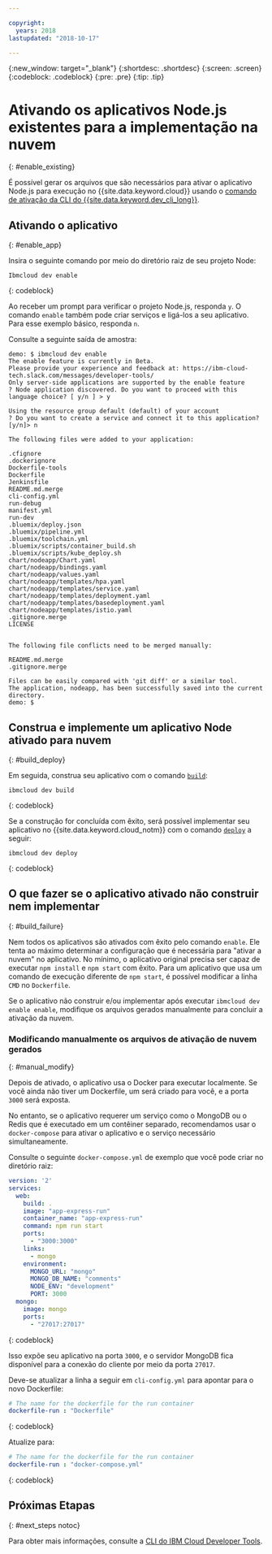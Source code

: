 ```yaml
---

copyright:
  years: 2018
lastupdated: "2018-10-17"

---
```


{:new_window: target="_blank"}
{:shortdesc: .shortdesc}
{:screen: .screen}
{:codeblock: .codeblock}
{:pre: .pre}
{:tip: .tip}

# Ativando os aplicativos Node.js existentes para a implementação na nuvem
{: #enable_existing}

É possível gerar os arquivos que são necessários para ativar o aplicativo Node.js para execução no {{site.data.keyword.cloud}} usando o [comando de ativação da CLI do {{site.data.keyword.dev_cli_long}}](https://console.bluemix.net/docs/cli/idt/commands.html#enable).

## Ativando o aplicativo
{: #enable_app}

Insira o seguinte comando por meio do diretório raiz de seu projeto Node:
```
Ibmcloud dev enable
```
{: codeblock}

Ao receber um prompt para verificar o projeto Node.js, responda `y`. O comando `enable` também pode criar serviços e ligá-los a seu aplicativo. Para esse exemplo básico, responda `n`.

Consulte a seguinte saída de amostra:
```
demo: $ ibmcloud dev enable
The enable feature is currently in Beta.
Please provide your experience and feedback at: https://ibm-cloud-tech.slack.com/messages/developer-tools/
Only server-side applications are supported by the enable feature
? Node application discovered. Do you want to proceed with this language choice? [ y/n ] > y

Using the resource group default (default) of your account
? Do you want to create a service and connect it to this application? [y/n]> n
                                    
The following files were added to your application:

.cfignore
.dockerignore
Dockerfile-tools
Dockerfile
Jenkinsfile
README.md.merge
cli-config.yml
run-debug
manifest.yml
run-dev
.bluemix/deploy.json
.bluemix/pipeline.yml
.bluemix/toolchain.yml
.bluemix/scripts/container_build.sh
.bluemix/scripts/kube_deploy.sh
chart/nodeapp/Chart.yaml
chart/nodeapp/bindings.yaml
chart/nodeapp/values.yaml
chart/nodeapp/templates/hpa.yaml
chart/nodeapp/templates/service.yaml
chart/nodeapp/templates/deployment.yaml
chart/nodeapp/templates/basedeployment.yaml
chart/nodeapp/templates/istio.yaml
.gitignore.merge
LICENSE


The following file conflicts need to be merged manually:

README.md.merge
.gitignore.merge

Files can be easily compared with 'git diff' or a similar tool.
The application, nodeapp, has been successfully saved into the current directory.
demo: $
```

## Construa e implemente um aplicativo Node ativado para nuvem
{: #build_deploy}

Em seguida, construa seu aplicativo com o comando [`build`](/docs/cli/idt/commands.html#build):
```
ibmcloud dev build
```
{: codeblock}

Se a construção for concluída com êxito, será possível implementar seu aplicativo no {{site.data.keyword.cloud_notm}} com o comando [`deploy`](/docs/cli/idt/commands.html#deploy) a seguir:
```
ibmcloud dev deploy
```
{: codeblock}

## O que fazer se o aplicativo ativado não construir nem implementar
{: #build_failure}

Nem todos os aplicativos são ativados com êxito pelo comando `enable`. Ele tenta ao máximo determinar a configuração que é necessária para "ativar a nuvem" no aplicativo. No mínimo, o aplicativo original precisa ser capaz de executar `npm install` e `npm start` com êxito. Para um aplicativo que usa um comando de execução diferente de `npm start`, é possível modificar a linha `CMD` no `Dockerfile`.

Se o aplicativo não construir e/ou implementar após executar `ibmcloud dev enable enable`, modifique os arquivos gerados manualmente para concluir a ativação da nuvem.

### Modificando manualmente os arquivos de ativação de nuvem gerados
{: #manual_modify}

Depois de ativado, o aplicativo usa o Docker para executar localmente. Se você ainda não tiver um Dockerfile, um será criado para você, e a porta `3000` será exposta.

No entanto, se o aplicativo requerer um serviço como o MongoDB ou o Redis que é executado em um contêiner separado, recomendamos usar o `docker-compose` para ativar o aplicativo e o serviço necessário simultaneamente.

Consulte o seguinte `docker-compose.yml` de exemplo que você pode criar no diretório raiz:
```yaml
version: '2'
services:
  web:
    build: .
    image: "app-express-run"
    container_name: "app-express-run"
    command: npm run start
    ports:
      - "3000:3000"
    links:
      - mongo
    environment:
      MONGO_URL: "mongo"
      MONGO_DB_NAME: "comments"
      NODE_ENV: "development"
      PORT: 3000
  mongo:
    image: mongo
    ports:
      - "27017:27017" 
```
{: codeblock}

Isso expõe seu aplicativo na porta `3000`, e o servidor MongoDB fica disponível para a conexão do cliente por meio da porta `27017`.

Deve-se atualizar a linha a seguir em `cli-config.yml` para apontar para o novo Dockerfile: 
```yaml
# The name for the dockerfile for the run container
dockerfile-run : "Dockerfile"
```
{: codeblock}

Atualize para:
```yaml
# The name for the dockerfile for the run container
dockerfile-run : "docker-compose.yml"
```
{: codeblock}

## Próximas Etapas
{: #next_steps notoc}

Para obter mais informações, consulte a [CLI do IBM Cloud Developer Tools](https://console.bluemix.net/docs/cli/idt/commands.html#idt-cli).
